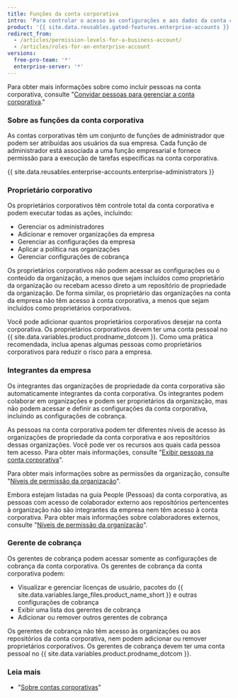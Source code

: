 ```yaml
---
title: Funções da conta corporativa
intro: 'Para controlar o acesso às configurações e aos dados da conta corporativa, você pode atribuir diferentes funções para pessoas na conta corporativa.'
product: '{{ site.data.reusables.gated-features.enterprise-accounts }}'
redirect_from:
  - /articles/permission-levels-for-a-business-account/
  - /articles/roles-for-an-enterprise-account
versions:
  free-pro-team: '*'
  enterprise-server: '*'
---
```


Para obter mais informações sobre como incluir pessoas na conta corporativa, consulte "[Convidar pessoas para gerenciar a conta corporativa](/articles/inviting-people-to-manage-your-enterprise-account)."

### Sobre as funções da conta corporativa

As contas corporativas têm um conjunto de funções de administrador que podem ser atribuídas aos usuários da sua empresa. Cada função de administrador está associada a uma função empresarial e fornece permissão para a execução de tarefas específicas na conta corporativa.

{{ site.data.reusables.enterprise-accounts.enterprise-administrators }}

### Proprietário corporativo

Os proprietários corporativos têm controle total da conta corporativa e podem executar todas as ações, incluindo:
- Gerenciar os administradores
- Adicionar e remover organizações da empresa
- Gerenciar as configurações da empresa
- Aplicar a política nas organizações
- Gerenciar configurações de cobrança

Os proprietários corporativos não podem acessar as configurações ou o conteúdo da organização, a menos que sejam incluídos como proprietário da organização ou recebam acesso direto a um repositório de propriedade da organização. De forma similar, os proprietário das organizações na conta da empresa não têm acesso à conta corporativa, a menos que sejam incluídos como proprietários corporativos.

Você pode adicionar quantos proprietários corporativos desejar na conta corporativa. Os proprietários corporativos devem ter uma conta pessoal no {{ site.data.variables.product.prodname_dotcom }}. Como uma prática recomendada, inclua apenas algumas pessoas como proprietários corporativos para reduzir o risco para a empresa.

### Integrantes da empresa

Os integrantes das organizações de propriedade da conta corporativa são automaticamente integrantes da conta corporativa. Os integrantes podem colaborar em organizações e podem ser proprietários da organização, mas não podem acessar e definir as configurações da conta corporativa, incluindo as configurações de cobrança.

As pessoas na conta corporativa podem ter diferentes níveis de acesso às organizações de propriedade da conta corporativa e aos repositórios dessas organizações. Você pode ver os recursos aos quais cada pessoa tem acesso. Para obter mais informações, consulte "[Exibir pessoas na conta corporativa](/articles/viewing-people-in-your-enterprise-account)".

Para obter mais informações sobre as permissões da organização, consulte "[Níveis de permissão da organização](/articles/permission-levels-for-an-organization)".

Embora estejam listadas na guia People (Pessoas) da conta corporativa, as pessoas com acesso de colaborador externo aos repositórios pertencentes à organização não são integrantes da empresa nem têm acesso à conta corporativa. Para obter mais informações sobre colaboradores externos, consulte "[Níveis de permissão da organização](/articles/permission-levels-for-an-organization#outside-collaborators)".

### Gerente de cobrança

Os gerentes de cobrança podem acessar somente as configurações de cobrança da conta corporativa. Os gerentes de cobrança da conta corporativa podem:
- Visualizar e gerenciar licenças de usuário, pacotes do {{ site.data.variables.large_files.product_name_short }} e outras configurações de cobrança
- Exibir uma lista dos gerentes de cobrança
- Adicionar ou remover outros gerentes de cobrança

Os gerentes de cobrança não têm acesso às organizações ou aos repositórios da conta corporativa, nem podem adicionar ou remover proprietários corporativos. Os gerentes de cobrança devem ter uma conta pessoal no {{ site.data.variables.product.prodname_dotcom }}.

### Leia mais

- "[Sobre contas corporativas](/articles/about-enterprise-accounts)"
